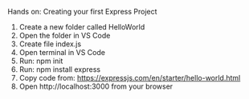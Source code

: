 Hands on: Creating your first Express Project

1. Create a new folder called HelloWorld
2. Open the folder in VS Code
3. Create file index.js
4. Open terminal in VS Code
5. Run: npm init
6. Run: npm install express
7. Copy code from: https://expressjs.com/en/starter/hello-world.html
8. Open http://localhost:3000 from your browser
